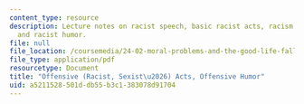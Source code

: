 ```yaml
---
content_type: resource
description: Lecture notes on racist speech, basic racist acts, racism and truth,
  and racist humor.
file: null
file_location: /coursemedia/24-02-moral-problems-and-the-good-life-fall-2008/a5211528501ddb55b3c1383078d91704_lec_18.pdf
file_type: application/pdf
resourcetype: Document
title: "Offensive (Racist, Sexist\u2026) Acts, Offensive Humor"
uid: a5211528-501d-db55-b3c1-383078d91704
---
```

